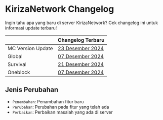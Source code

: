 # KirizaNetwork Changelog

Ingin tahu apa yang baru di server KirizaNetwork? Cek changelog ini untuk informasi update terbaru!

|                   | Changelog Terbaru                                     |
|-------------------|-------------------------------------------------------|
| MC Version Update | [23 Desember 2024](changelogs/mc/2024-12-23.md)       |
| Global            | [07 Desember 2024](changelogs/global/2024-12-07.md)   |
| Survival          | [21 Desember 2024](changelogs/survival/2024-12-21.md) |
| Oneblock          | [07 Desember 2024](changelogs/oneblock/2024-12-07.md) |

## Jenis Perubahan

- `Penambahan`: Penambahan fitur baru
- `Perubahan`: Perubahan pada fitur yang telah ada
- `Perbaikan`: Perbaikan masalah yang ada di server